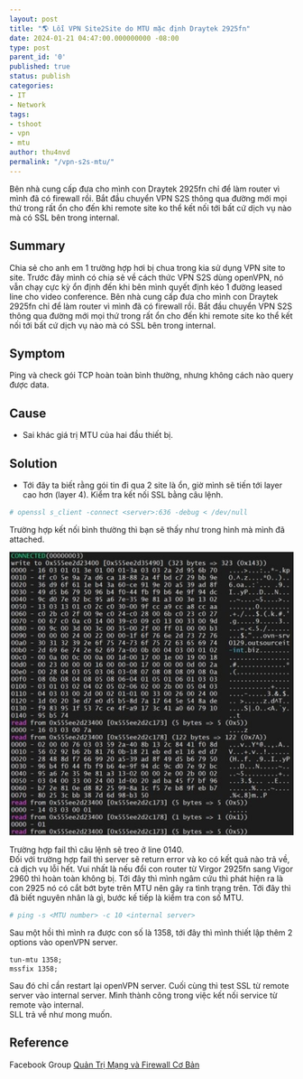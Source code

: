 ```yaml
---
layout: post
title: "🌎 Lỗi VPN Site2Site do MTU mặc định Draytek 2925fn"
date: 2024-01-21 04:47:00.000000000 -08:00
type: post
parent_id: '0'
published: true
status: publish
categories:
- IT
- Network
tags:
- tshoot
- vpn
- mtu
author: thu4nvd
permalink: "/vpn-s2s-mtu/"
---
```


Bên nhà cung cấp đưa cho mình con Draytek 2925fn chỉ để làm router vì mình đã có firewall rồi. Bắt đầu chuyển VPN S2S thông qua đường mới mọi thứ trong rất ổn cho đến khi remote site ko thể kết nối tới bất cứ dịch vụ nào mà có SSL bên trong internal.

## Summary

Chia sẻ cho anh em 1 trường hợp hơi bị chua trong kia sử dụng VPN site to site.
Trước đây mình có chia sẻ về cách thức VPN S2S dùng openVPN, nó vẫn chạy cực kỳ ổn định đến khi bên mình quyết định kéo 1 đường leased line cho video conference.
Bên nhà cung cấp đưa cho mình con Draytek 2925fn chỉ để làm router vì mình đã có firewall rồi. Bắt đầu chuyển VPN S2S thông qua đường mới mọi thứ trong rất ổn cho đến khi remote site ko thể kết nối tới bất cứ dịch vụ nào mà có SSL bên trong internal.

## Symptom

Ping và check gói TCP hoàn toàn bình thường, nhưng không cách nào query được data.

## Cause
* Sai khác giá trị MTU của hai đầu thiết bị.

## Solution

* Tới đây ta biết rằng gói tin đi qua 2 site là ổn, giờ mình sẽ tiến tới layer cao hơn (layer 4).
Kiểm tra kết nối SSL bằng câu lệnh.

```bash
# openssl s_client -connect <server>:636 -debug < /dev/null
```
Trường hợp kết nối bình thường thì bạn sẽ thấy như trong hình mà mình đã attached.

![Alt text](../assets/2024/01/mtu-draytek.jpg)

Trường hợp fail thì câu lệnh sẽ treo ở line 0140.  
Đối với trường hợp fail thì server sẽ return error và ko có kết quả nào trả về, cả dịch vụ lỗi hết.
Vui nhất là nếu đổi con router từ Virgor 2925fn sang Vigor 2960 thì hoàn toàn không bị.
Tới đây thì mình ngâm cứu thì phát hiện ra là con 2925 nó có cắt bớt byte trên MTU nên gây ra tình trạng trên.
Tới đây thì đã biết nguyên nhân là gì, bước kế tiếp là kiểm tra con số MTU.

```bash
# ping -s <MTU number> -c 10 <internal server>
```

Sau một hồi thì mình ra được con số là 1358, tới đây thì mình thiết lập thêm 2 options vào openVPN server.
```
tun-mtu 1358;
mssfix 1358;
```
Sau đó chỉ cần restart lại openVPN server.
Cuối cùng thì test SSL từ remote server vào internal server.
Mình thành công trong việc kết nối service từ remote vào internal.  
SLL trả về như mong muốn.


## Reference  

Facebook Group [Quản Trị Mạng và Firewall Cơ Bản](https://www.facebook.com/groups/labccnaccnpfirewall)

